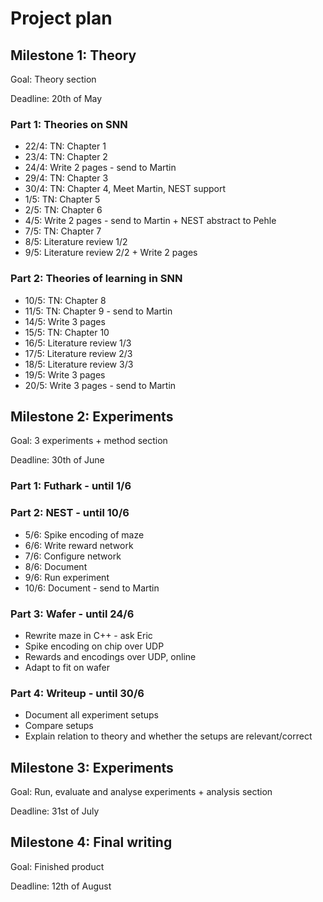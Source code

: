 # Project plan

## Milestone 1: Theory

Goal: Theory section

Deadline: 20th of May

### Part 1: Theories on SNN

* 22/4: TN: Chapter 1
* 23/4: TN: Chapter 2
* 24/4: Write 2 pages - send to Martin
* 29/4: TN: Chapter 3
* 30/4: TN: Chapter 4, Meet Martin, NEST support
* 1/5: TN: Chapter 5
* 2/5: TN: Chapter 6
* 4/5: Write 2 pages - send to Martin + NEST abstract to Pehle
* 7/5: TN: Chapter 7
* 8/5: Literature review 1/2
* 9/5: Literature review 2/2 + Write 2 pages

### Part 2: Theories of learning in SNN

* 10/5: TN: Chapter 8
* 11/5: TN: Chapter 9 - send to Martin
* 14/5: Write 3 pages
* 15/5: TN: Chapter 10
* 16/5: Literature review 1/3
* 17/5: Literature review 2/3
* 18/5: Literature review 3/3
* 19/5: Write 3 pages
* 20/5: Write 3 pages - send to Martin

## Milestone 2: Experiments

Goal: 3 experiments + method section

Deadline: 30th of June

### Part 1: Futhark - until 1/6

### Part 2: NEST - until 10/6

* 5/6: Spike encoding of maze
* 6/6: Write reward network
* 7/6: Configure network
* 8/6: Document
* 9/6: Run experiment
* 10/6: Document - send to Martin

### Part 3: Wafer - until 24/6

* Rewrite maze in C++ - ask Eric
* Spike encoding on chip over UDP
* Rewards and encodings over UDP, online
* Adapt to fit on wafer

### Part 4: Writeup - until 30/6

* Document all experiment setups
* Compare setups
* Explain relation to theory and whether the setups are relevant/correct

## Milestone 3: Experiments

Goal: Run, evaluate and analyse experiments + analysis section

Deadline: 31st of July

## Milestone 4: Final writing

Goal: Finished product

Deadline: 12th of August
